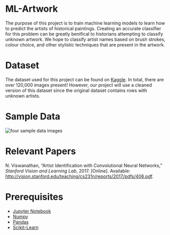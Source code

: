 
# ML-Artwork

The purpose of this project is to train machine learning models to learn how to predict the artists of historical paintings. Creating an accurate classifier for this problem can be greatly benifical to historians attempting to classify unknown artwork. We hope to classify artist names based on brush strokes, colour choice, and other stylistic techniques that are present in the artwork. 


# Dataset

The dataset used for this project can be found on [Kaggle](https://www.kaggle.com/datasets/antoinegruson/-wikiart-all-images-120k-link?resource=download). In total, there are over 120,000 images present! However, our project will use a cleaned version of this dataset since the original dataset contains rows with unknown artists.

# Sample Data

![four sample data images](https://i.imgur.com/Qrlazof.png)

# Relevant Papers

N. Viswanathan, “Artist Identification with Convolutional Neural Networks,” _Stanford Vision and Learning Lab_, 2017. [Online]. Available: http://vision.stanford.edu/teaching/cs231n/reports/2017/pdfs/406.pdf.

# Prerequisites

 - [Jupyter Notebook](https://jupyter.org/)
 - [Numpy](https://numpy.org/)
 - [Pandas](https://pandas.pydata.org/)
 - [Scikit-Learn](https://scikit-learn.org/stable/)
